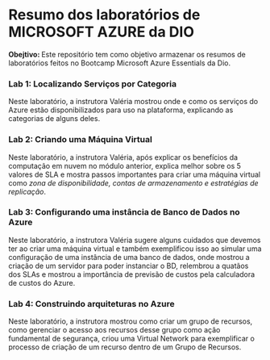 # Resumo dos laboratórios de MICROSOFT AZURE da DIO
<b>Obejtivo: </b> Este repositório tem como objetivo armazenar os resumos de laboratórios feitos no Bootcamp Microsoft Azure Essentials da Dio.

<h3>Lab 1: Localizando Serviços por Categoria</h3>
  Neste laboratório, a instrutora Valéria mostrou onde e como os serviços do Azure estão disponibilizados para uso na plataforma, explicando as categorias de alguns deles.
  
<h3>Lab 2: Criando uma Máquina Virtual</h3>
  Neste laboratório, a instrutora Valéria, após explicar os benefícios da computação em nuvem no módulo anterior, explica melhor sobre os 5 valores de SLA e mostra passos importantes para criar uma máquina virtual como <i>zona de disponibilidade, contas de armazenamento e estratégias de replicação</i>.

<h3>Lab 3: Configurando uma instância de Banco de Dados no Azure</h3>
  Neste laboratório, a instrutora Valéria sugere alguns cuidados que devemos ter ao criar uma máquina virtual e também exemplificou isso ao simular uma configuração de uma instância de uma banco de dados, onde mostrou a criação de um servidor para poder instanciar o BD, relembrou a quatãos dos SLAs e mostrou a importância de previsão de custos pela calculadora de custos do Azure.
  
<h3>Lab 4: Construindo arquiteturas no Azure</h3>
  Neste laboratório, a instrutora mostrou como criar um grupo de recursos, como gerenciar o acesso aos recursos desse grupo como ação fundamental de segurança, criou uma Virtual Network para exemplificar o processo de criação de um recurso dentro de um Grupo de Recursos.
